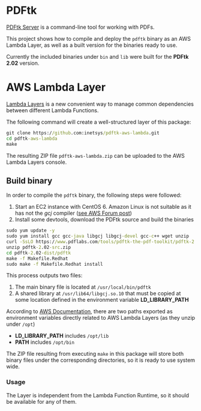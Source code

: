 # PDFtk

[PDFtk Server](https://www.pdflabs.com/tools/pdftk-server/) is a command-line tool for working with PDFs.

This project shows how to compile and deploy the `pdftk` binary as an AWS Lambda Layer, as well as a built version for the binaries ready to use.

Currently the included binaries under `bin` and `lib` were built for the **PDFtk 2.02** version.

# AWS Lambda Layer

[Lambda Layers](https://docs.aws.amazon.com/lambda/latest/dg/configuration-layers.html) is a new convenient way to manage common dependencies between different Lambda Functions.

The following command will create a well-structured layer of this package:

```cmd
git clone https://github.com:inetsys/pdftk-aws-lambda.git
cd pdftk-aws-lambda
make
```

The resulting ZIP file `pdftk-aws-lambda.zip` can be uploaded to the AWS Lambda Layers console.

## Build binary

In order to compile the `pdftk` binary, the following steps were followed:

1. Start an EC2 instance with CentOS 6. Amazon Linux is not suitable as it has not the _gcj_ compiler ([see AWS Forum post](https://forums.aws.amazon.com/thread.jspa?threadID=96919))
2. Install some devtools, download the PDFtk source and build the binaries

```cmd
sudo yum update -y
sudo yum install gcc gcc-java libgcj libgcj-devel gcc-c++ wget unzip
curl -SsLO https://www.pdflabs.com/tools/pdftk-the-pdf-toolkit/pdftk-2.02-src.zip
unzip pdftk-2.02-src.zip
cd pdftk-2.02-dist/pdftk
make -f Makefile.Redhat
sudo make -f Makefile.Redhat install
```

This process outputs two files:

1. The main binary file is located at `/usr/local/bin/pdftk`
2. A shared library at `/usr/lib64/libgcj.so.10` that must be copied at some location defined in the environment variable **LD_LIBRARY_PATH**

According to [AWS Documentation](https://docs.aws.amazon.com/lambda/latest/dg/current-supported-versions.html), there are two paths exported as environment variables directly related to AWS Lambda Layers (as they unzip under `/opt`)

* **LD_LIBRARY_PATH** includes `/opt/lib`
* **PATH** includes `/opt/bin`

The ZIP file resulting from executing `make` in this package will store both binary files under the corresponding directories, so it is ready to use system wide.

### Usage

The Layer is independent from the Lambda Function Runtime, so it should be available for any of them.